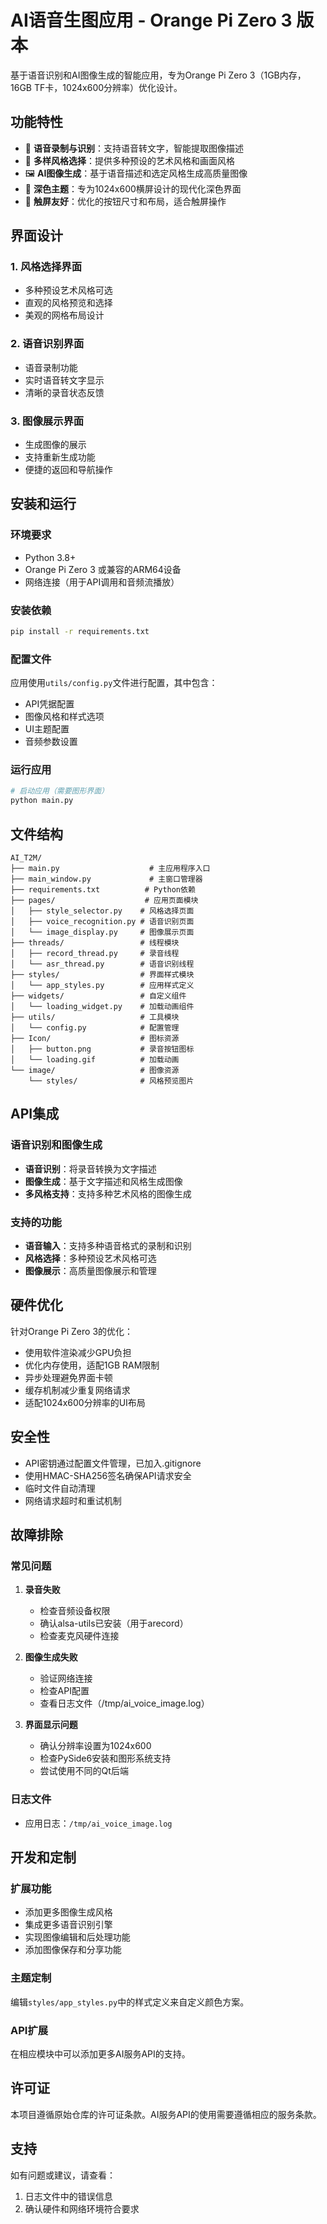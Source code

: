 # AI语音生图应用 - Orange Pi Zero 3 版本

基于语音识别和AI图像生成的智能应用，专为Orange Pi Zero 3（1GB内存，16GB TF卡，1024x600分辨率）优化设计。

## 功能特性

- 🎤 **语音录制与识别**：支持语音转文字，智能提取图像描述
- 🎨 **多样风格选择**：提供多种预设的艺术风格和画面风格
- 🖼️ **AI图像生成**：基于语音描述和选定风格生成高质量图像
- 💫 **深色主题**：专为1024x600横屏设计的现代化深色界面
- 📱 **触屏友好**：优化的按钮尺寸和布局，适合触屏操作

## 界面设计

### 1. 风格选择界面
- 多种预设艺术风格可选
- 直观的风格预览和选择
- 美观的网格布局设计

### 2. 语音识别界面
- 语音录制功能
- 实时语音转文字显示
- 清晰的录音状态反馈

### 3. 图像展示界面
- 生成图像的展示
- 支持重新生成功能
- 便捷的返回和导航操作

## 安装和运行

### 环境要求
- Python 3.8+
- Orange Pi Zero 3 或兼容的ARM64设备
- 网络连接（用于API调用和音频流播放）

### 安装依赖
```bash
pip install -r requirements.txt
```

### 配置文件
应用使用`utils/config.py`文件进行配置，其中包含：
- API凭据配置
- 图像风格和样式选项
- UI主题配置
- 音频参数设置

### 运行应用
```bash
# 启动应用（需要图形界面）
python main.py
```

## 文件结构

```
AI_T2M/
├── main.py                    # 主应用程序入口
├── main_window.py             # 主窗口管理器
├── requirements.txt          # Python依赖
├── pages/                    # 应用页面模块
│   ├── style_selector.py    # 风格选择页面
│   ├── voice_recognition.py # 语音识别页面
│   └── image_display.py     # 图像展示页面
├── threads/                 # 线程模块
│   ├── record_thread.py     # 录音线程
│   └── asr_thread.py        # 语音识别线程
├── styles/                  # 界面样式模块
│   └── app_styles.py        # 应用样式定义
├── widgets/                 # 自定义组件
│   └── loading_widget.py    # 加载动画组件
├── utils/                   # 工具模块
│   └── config.py            # 配置管理
├── Icon/                    # 图标资源
│   ├── button.png           # 录音按钮图标
│   └── loading.gif          # 加载动画
└── image/                   # 图像资源
    └── styles/              # 风格预览图片
```

## API集成

### 语音识别和图像生成
- **语音识别**：将录音转换为文字描述
- **图像生成**：基于文字描述和风格生成图像
- **多风格支持**：支持多种艺术风格的图像生成

### 支持的功能
- **语音输入**：支持多种语音格式的录制和识别
- **风格选择**：多种预设艺术风格可选
- **图像展示**：高质量图像展示和管理

## 硬件优化

针对Orange Pi Zero 3的优化：
- 使用软件渲染减少GPU负担
- 优化内存使用，适配1GB RAM限制
- 异步处理避免界面卡顿
- 缓存机制减少重复网络请求
- 适配1024x600分辨率的UI布局

## 安全性

- API密钥通过配置文件管理，已加入.gitignore
- 使用HMAC-SHA256签名确保API请求安全
- 临时文件自动清理
- 网络请求超时和重试机制

## 故障排除

### 常见问题

1. **录音失败**
   - 检查音频设备权限
   - 确认alsa-utils已安装（用于arecord）
   - 检查麦克风硬件连接

2. **图像生成失败**
   - 验证网络连接
   - 检查API配置
   - 查看日志文件（/tmp/ai_voice_image.log）

3. **界面显示问题**
   - 确认分辨率设置为1024x600
   - 检查PySide6安装和图形系统支持
   - 尝试使用不同的Qt后端

### 日志文件
- 应用日志：`/tmp/ai_voice_image.log`

## 开发和定制

### 扩展功能
- 添加更多图像生成风格
- 集成更多语音识别引擎
- 实现图像编辑和后处理功能
- 添加图像保存和分享功能

### 主题定制
编辑`styles/app_styles.py`中的样式定义来自定义颜色方案。

### API扩展
在相应模块中可以添加更多AI服务API的支持。

## 许可证

本项目遵循原始仓库的许可证条款。AI服务API的使用需要遵循相应的服务条款。

## 支持

如有问题或建议，请查看：
1. 日志文件中的错误信息
2. 确认硬件和网络环境符合要求
